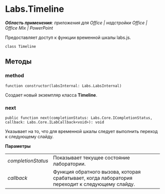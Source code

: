 
# Labs.Timeline

 _**Область применения**: приложения для Office | надстройки Office | Office Mix | PowerPoint_

Предоставляет доступ к функции временной шкалы labs.js.

```
class Timeline
```


## Методы




### method

 `function constructor(labsInternal: Labs.LabsInternal)`

Создает новый экземпляр класса **Timeline**.


### next

 `public function next(completionStatus: Labs.Core.ICompletionStatus, callback: Labs.Core.ILabCallback<void>): void`

Указывает на то, что для временной шкалы следует выполнить переход к следующему слайду.

 **Параметры**


|||
|:-----|:-----|
| _completionStatus_|Показывает текущее состояние лаборатории.|
| _callback_|Функция обратного вызова, которая срабатывает, когда лаборатория переходит к следующему слайду.|
